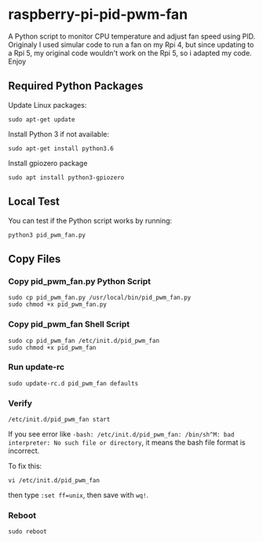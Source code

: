 raspberry-pi-pid-pwm-fan
===
A Python script to monitor CPU temperature and adjust fan speed using PID.
Originaly I used simular code to run a fan on my Rpi 4, but since updating to a Rpi 5,
my original code wouldn't work on the Rpi 5, so i adapted my code.
Enjoy

## Required Python Packages

Update Linux packages:
```
sudo apt-get update
```

Install Python 3 if not available:
```
sudo apt-get install python3.6
```

Install gpiozero package
```
sudo apt install python3-gpiozero
```

## Local Test

You can test if the Python script works by running:
```
python3 pid_pwm_fan.py
```

## Copy Files

### Copy pid_pwm_fan.py Python Script

```
sudo cp pid_pwm_fan.py /usr/local/bin/pid_pwm_fan.py
sudo chmod +x pid_pwm_fan.py
```

### Copy pid_pwm_fan Shell Script

```
sudo cp pid_pwm_fan /etc/init.d/pid_pwm_fan
sudo chmod +x pid_pwm_fan
```

### Run update-rc

```
sudo update-rc.d pid_pwm_fan defaults
```

### Verify

```
/etc/init.d/pid_pwm_fan start
```

If you see error like ```-bash: /etc/init.d/pid_pwm_fan: /bin/sh^M: bad interpreter:
No such file or directory```, it means the bash file format is incorrect.

To fix this:
```
vi /etc/init.d/pid_pwm_fan
```
then type ```:set ff=unix```, then save with ```wq!```.

### Reboot

```
sudo reboot
```
